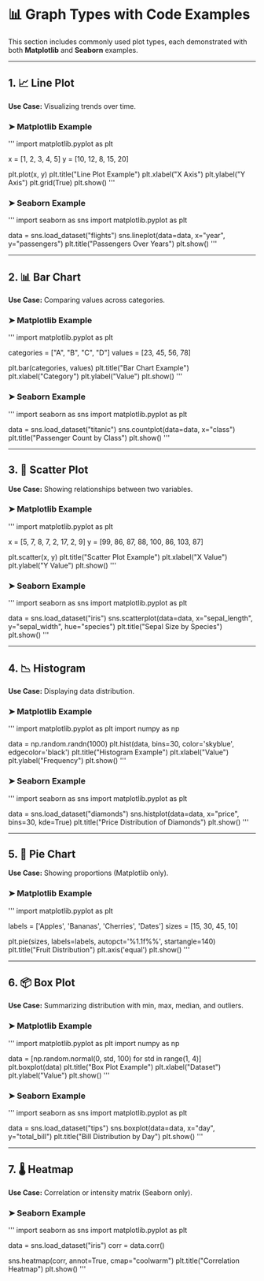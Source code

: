 
# 📊 Graph Types with Code Examples

This section includes commonly used plot types, each demonstrated with both **Matplotlib** and **Seaborn** examples.

---

## 1. 📈 Line Plot  
**Use Case:** Visualizing trends over time.

### ➤ Matplotlib Example
'''
import matplotlib.pyplot as plt

x = [1, 2, 3, 4, 5]
y = [10, 12, 8, 15, 20]

plt.plot(x, y)
plt.title("Line Plot Example")
plt.xlabel("X Axis")
plt.ylabel("Y Axis")
plt.grid(True)
plt.show()
'''

### ➤ Seaborn Example
'''
import seaborn as sns
import matplotlib.pyplot as plt

data = sns.load_dataset("flights")
sns.lineplot(data=data, x="year", y="passengers")
plt.title("Passengers Over Years")
plt.show()
'''

---

## 2. 📊 Bar Chart  
**Use Case:** Comparing values across categories.

### ➤ Matplotlib Example
'''
import matplotlib.pyplot as plt

categories = ["A", "B", "C", "D"]
values = [23, 45, 56, 78]

plt.bar(categories, values)
plt.title("Bar Chart Example")
plt.xlabel("Category")
plt.ylabel("Value")
plt.show()
'''

### ➤ Seaborn Example
'''
import seaborn as sns
import matplotlib.pyplot as plt

data = sns.load_dataset("titanic")
sns.countplot(data=data, x="class")
plt.title("Passenger Count by Class")
plt.show()
'''

---

## 3. 🔵 Scatter Plot  
**Use Case:** Showing relationships between two variables.

### ➤ Matplotlib Example
'''
import matplotlib.pyplot as plt

x = [5, 7, 8, 7, 2, 17, 2, 9]
y = [99, 86, 87, 88, 100, 86, 103, 87]

plt.scatter(x, y)
plt.title("Scatter Plot Example")
plt.xlabel("X Value")
plt.ylabel("Y Value")
plt.show()
'''

### ➤ Seaborn Example
'''
import seaborn as sns
import matplotlib.pyplot as plt

data = sns.load_dataset("iris")
sns.scatterplot(data=data, x="sepal_length", y="sepal_width", hue="species")
plt.title("Sepal Size by Species")
plt.show()
'''

---

## 4. 📉 Histogram  
**Use Case:** Displaying data distribution.

### ➤ Matplotlib Example
'''
import matplotlib.pyplot as plt
import numpy as np

data = np.random.randn(1000)
plt.hist(data, bins=30, color='skyblue', edgecolor='black')
plt.title("Histogram Example")
plt.xlabel("Value")
plt.ylabel("Frequency")
plt.show()
'''

### ➤ Seaborn Example
'''
import seaborn as sns
import matplotlib.pyplot as plt

data = sns.load_dataset("diamonds")
sns.histplot(data=data, x="price", bins=30, kde=True)
plt.title("Price Distribution of Diamonds")
plt.show()
'''

---

## 5. 🥧 Pie Chart  
**Use Case:** Showing proportions (Matplotlib only).

### ➤ Matplotlib Example
'''
import matplotlib.pyplot as plt

labels = ['Apples', 'Bananas', 'Cherries', 'Dates']
sizes = [15, 30, 45, 10]

plt.pie(sizes, labels=labels, autopct='%1.1f%%', startangle=140)
plt.title("Fruit Distribution")
plt.axis('equal')
plt.show()
'''

---

## 6. 📦 Box Plot  
**Use Case:** Summarizing distribution with min, max, median, and outliers.

### ➤ Matplotlib Example
'''
import matplotlib.pyplot as plt
import numpy as np

data = [np.random.normal(0, std, 100) for std in range(1, 4)]
plt.boxplot(data)
plt.title("Box Plot Example")
plt.xlabel("Dataset")
plt.ylabel("Value")
plt.show()
'''

### ➤ Seaborn Example
'''
import seaborn as sns
import matplotlib.pyplot as plt

data = sns.load_dataset("tips")
sns.boxplot(data=data, x="day", y="total_bill")
plt.title("Bill Distribution by Day")
plt.show()
'''

---

## 7. 🌡️ Heatmap  
**Use Case:** Correlation or intensity matrix (Seaborn only).

### ➤ Seaborn Example
'''
import seaborn as sns
import matplotlib.pyplot as plt

data = sns.load_dataset("iris")
corr = data.corr()

sns.heatmap(corr, annot=True, cmap="coolwarm")
plt.title("Correlation Heatmap")
plt.show()
'''
